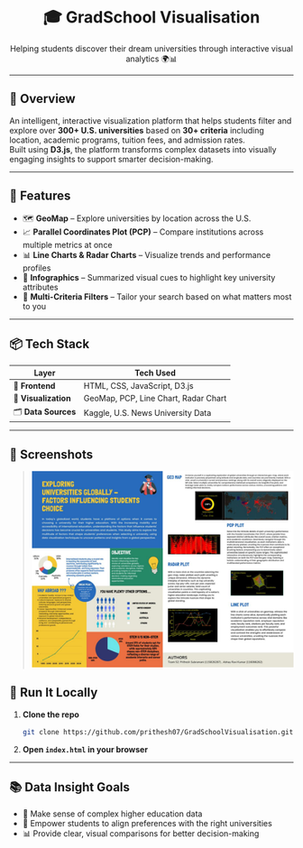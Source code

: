 <h1 align="center">🎓 GradSchool Visualisation</h1>
<p align="center">Helping students discover their dream universities through interactive visual analytics 🌍📊</p>

---

## 🌟 Overview

An intelligent, interactive visualization platform that helps students filter and explore over **300+ U.S. universities** based on **30+ criteria** including location, academic programs, tuition fees, and admission rates.  
Built using **D3.js**, the platform transforms complex datasets into visually engaging insights to support smarter decision-making.

---

## 🚀 Features

- 🗺️ **GeoMap** – Explore universities by location across the U.S.  
- 📈 **Parallel Coordinates Plot (PCP)** – Compare institutions across multiple metrics at once  
- 📊 **Line Charts & Radar Charts** – Visualize trends and performance profiles  
- 🧠 **Infographics** – Summarized visual cues to highlight key university attributes  
- 🔎 **Multi-Criteria Filters** – Tailor your search based on what matters most to you  

---

## 📦 Tech Stack

| Layer        | Tech Used                         |
|--------------|-----------------------------------|
| 🔧 **Frontend**  | HTML, CSS, JavaScript, D3.js        |
| 🧠 **Visualization** | GeoMap, PCP, Line Chart, Radar Chart |
| 🗂️ **Data Sources** | Kaggle, U.S. News University Data   |

---

## 📸 Screenshots

> ![Demo Screenshot](poster.jpg)

## 🔗 Run It Locally

1. **Clone the repo**  
   ```bash
   git clone https://github.com/prithesh07/GradSchoolVisualisation.git
   ```

2. **Open `index.html` in your browser** 
---

## 📚 Data Insight Goals

- 🎯 Make sense of complex higher education data
- 🧭 Empower students to align preferences with the right universities
- 📊 Provide clear, visual comparisons for better decision-making